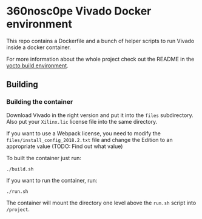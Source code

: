 360nosc0pe Vivado Docker environment
====================================

This repo contains a Dockerfile and a bunch of helper scripts to run Vivado inside a docker container.

For more information about the whole project check out the README in the [yocto build environment](https://github.com/360nosc0pe/yocto).

Building
--------

### Building the container

Download Vivado in the right version and put it into the `files` subdirectory. Also put your `Xilinx.lic` license file into the same directory.

If you want to use a Webpack license, you need to modify the `files/install_config_2018.2.txt` file and change the Edition to an appropriate value (TODO: Find out what value)

To built the container just run:

    ./build.sh

If you want to run the container, run:

    ./run.sh

The container will mount the directory one level above the `run.sh` script into `/project`.
